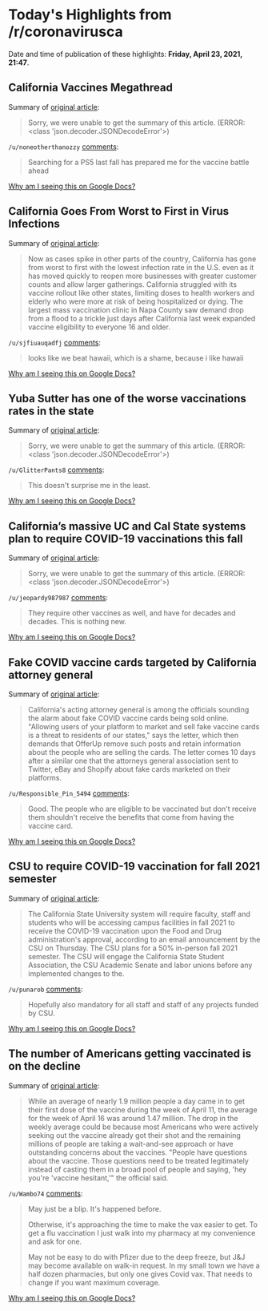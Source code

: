 # Today's Highlights from /r/coronavirusca

Date and time of publication of these highlights: **Friday, April 23, 2021, 21:47**.

## California Vaccines Megathread

Summary of [original article](https://www.reddit.com/r/CoronavirusCA/comments/l35yck/california_vaccines_megathread/):

> Sorry, we were unable to get the summary of this article. (ERROR: <class 'json.decoder.JSONDecodeError'>)

`/u/noneotherthanozzy` [comments](https://www.reddit.com/r/CoronavirusCA/comments/l35yck/california_vaccines_megathread/):

> Searching for a PS5 last fall has prepared me for the vaccine battle ahead

[Why am I seeing this on Google Docs?](https://docs.google.com/document/d/1Dc6We63vOXIZsc0op-Bt4abqkYjXzOigalQqFxmvvbM/edit?usp=sharing)

## California Goes From Worst to First in Virus Infections

Summary of [original article](https://www.nbcbayarea.com/news/california/california-goes-from-worst-to-first-in-virus-infections/2526050/):

> Now as cases spike in other parts of the country, California has gone from worst to first with the lowest infection rate in the U.S. even as it has moved quickly to reopen more businesses with greater customer counts and allow larger gatherings. California struggled with its vaccine rollout like other states, limiting doses to health workers and elderly who were more at risk of being hospitalized or dying. The largest mass vaccination clinic in Napa County saw demand drop from a flood to a trickle just days after California last week expanded vaccine eligibility to everyone 16 and older.

`/u/sjfiuauqadfj` [comments](https://www.reddit.com/r/CoronavirusCA/comments/mx9buv/california_goes_from_worst_to_first_in_virus/):

> looks like we beat hawaii, which is a shame, because i like hawaii

[Why am I seeing this on Google Docs?](https://docs.google.com/document/d/1Dc6We63vOXIZsc0op-Bt4abqkYjXzOigalQqFxmvvbM/edit?usp=sharing)

## Yuba Sutter has one of the worse vaccinations rates in the state

Summary of [original article](https://www.sacbee.com/news/coronavirus/article250837589.html):

> Sorry, we were unable to get the summary of this article. (ERROR: <class 'json.decoder.JSONDecodeError'>)

`/u/GlitterPants8` [comments](https://www.reddit.com/r/CoronavirusCA/comments/mx0p2o/yuba_sutter_has_one_of_the_worse_vaccinations/):

> This doesn't surprise me in the least.

[Why am I seeing this on Google Docs?](https://docs.google.com/document/d/1Dc6We63vOXIZsc0op-Bt4abqkYjXzOigalQqFxmvvbM/edit?usp=sharing)

## California’s massive UC and Cal State systems plan to require COVID-19 vaccinations this fall

Summary of [original article](https://www.latimes.com/california/story/2021-04-22/uc-csu-to-require-covid-19-vaccinations-this-fall):

> Sorry, we were unable to get the summary of this article. (ERROR: <class 'json.decoder.JSONDecodeError'>)

`/u/jeopardy987987` [comments](https://www.reddit.com/r/CoronavirusCA/comments/mwglee/californias_massive_uc_and_cal_state_systems_plan/):

> They require other vaccines as well, and have for decades and decades.  This is nothing new.

[Why am I seeing this on Google Docs?](https://docs.google.com/document/d/1Dc6We63vOXIZsc0op-Bt4abqkYjXzOigalQqFxmvvbM/edit?usp=sharing)

## Fake COVID vaccine cards targeted by California attorney general

Summary of [original article](https://www.mercurynews.com/2021/04/22/fake-covid-vaccine-cards-targeted-by-california-attorney-general):

> California's acting attorney general is among the officials sounding the alarm about fake COVID vaccine cards being sold online. "Allowing users of your platform to market and sell fake vaccine cards is a threat to residents of our states," says the letter, which then demands that OfferUp remove such posts and retain information about the people who are selling the cards. The letter comes 10 days after a similar one that the attorneys general association sent to Twitter, eBay and Shopify about fake cards marketed on their platforms.

`/u/Responsible_Pin_5494` [comments](https://www.reddit.com/r/CoronavirusCA/comments/mwacdt/fake_covid_vaccine_cards_targeted_by_california/):

> Good. The people who are eligible to be vaccinated but don't receive them shouldn't receive the benefits that come from having the vaccine card.

[Why am I seeing this on Google Docs?](https://docs.google.com/document/d/1Dc6We63vOXIZsc0op-Bt4abqkYjXzOigalQqFxmvvbM/edit?usp=sharing)

## CSU to require COVID-19 vaccination for fall 2021 semester

Summary of [original article](https://statehornet.com/2021/04/csu-requiring-covid-vaccine-fall/):

> The California State University system will require faculty, staff and students who will be accessing campus facilities in fall 2021 to receive the COVID-19 vaccination upon the Food and Drug administration's approval, according to an email announcement by the CSU on Thursday. The CSU plans for a 50% in-person fall 2021 semester. The CSU will engage the California State Student Association, the CSU Academic Senate and labor unions before any implemented changes to the.

`/u/punarob` [comments](https://www.reddit.com/r/CoronavirusCA/comments/mweq7e/csu_to_require_covid19_vaccination_for_fall_2021/):

> Hopefully also mandatory for all staff and staff of any projects funded by CSU.

[Why am I seeing this on Google Docs?](https://docs.google.com/document/d/1Dc6We63vOXIZsc0op-Bt4abqkYjXzOigalQqFxmvvbM/edit?usp=sharing)

## The number of Americans getting vaccinated is on the decline

Summary of [original article](https://abcnews.go.com/Politics/number-americans-vaccinated-decline/story?id=77222715):

> While an average of nearly 1.9 million people a day came in to get their first dose of the vaccine during the week of April 11, the average for the week of April 16 was around 1.47 million. The drop in the weekly average could be because most Americans who were actively seeking out the vaccine already got their shot and the remaining millions of people are taking a wait-and-see approach or have outstanding concerns about the vaccines. "People have questions about the vaccine. Those questions need to be treated legitimately instead of casting them in a broad pool of people and saying, 'hey you're 'vaccine hesitant,'" the official said.

`/u/Wambo74` [comments](https://www.reddit.com/r/CoronavirusCA/comments/mw6hs9/the_number_of_americans_getting_vaccinated_is_on/):

> May just be a blip.  It's happened before.
> 
> Otherwise, it's approaching the time to make the vax easier to get.  To get a flu vaccination I just walk into my pharmacy at my convenience and ask for one.
> 
> May not be easy to do with Pfizer due to the deep freeze, but J&J may become available on walk-in request.  In my small town we have a half dozen pharmacies, but only one gives Covid vax.  That needs to change if you want maximum coverage.

[Why am I seeing this on Google Docs?](https://docs.google.com/document/d/1Dc6We63vOXIZsc0op-Bt4abqkYjXzOigalQqFxmvvbM/edit?usp=sharing)

